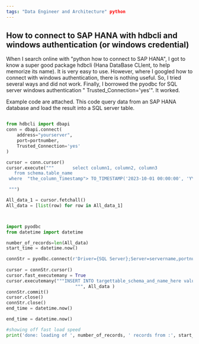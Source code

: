 ```yaml
---
tags: "Data Engineer and Architecture" python
---
```


## How to connect to SAP HANA with hdbcli and windows authentication  (or windows credential)

When I search online with "python how to connect to SAP HANA", I got to know a super good package hdbcli   (Hana DataBase CLIent, to help memorize its name). It is very easy to use.
However, where I googled how to connect with windows authentication, there is nothing useful. So, I tried several ways and did not work. Finally, I borrowed the pyodbc for SQL server windows authentication " Trusted_Connection='yes'". It worked.

Example code are attached. This code query data from an SAP HANA database and load the result into a SQL server table.

```python

from hdbcli import dbapi
conn = dbapi.connect(
    address="yourserver", 
    port=portnumber, 
    Trusted_Connection='yes'
)

cursor = conn.cursor()
cursor.execute("""       select column1, column2, column3
   from schema.table_name
 where  "the_column_Timestamp"> TO_TIMESTAMP('2023-10-01 00:00:00', 'YYYY-MM-DD HH24:MI:SS')

 """)

All_data_1 = cursor.fetchall()
All_data = [list(row) for row in All_data_1]



import pyodbc
from datetime import datetime

number_of_records=len(All_data)
start_time = datetime.now()

connStr = pyodbc.connect(r'Driver={SQL Server};Server=servername,portnumber;Database=databasename;Trusted_Connection=yes;')
     
cursor = connStr.cursor()
cursor.fast_executemany = True
cursor.executemany("""INSERT INTO targettable_schema_and_name_here values(?,?,?)
                          """, All_data )
connStr.commit()
cursor.close()
connStr.close()
end_time = datetime.now()

end_time = datetime.now()

#showing off fast load speed
print('done: loading of ', number_of_records, ' records from :', start_time, '   to    ', end_time)


```
